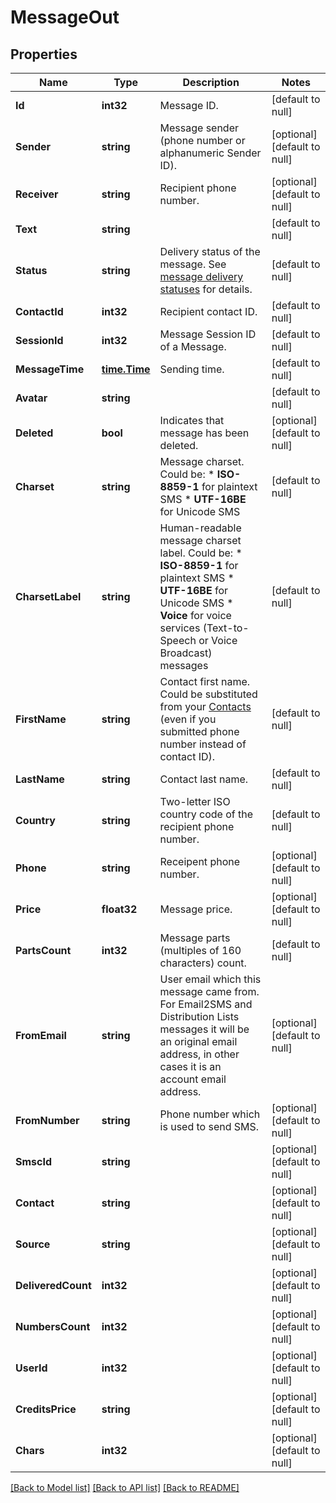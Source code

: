 # MessageOut

## Properties
Name | Type | Description | Notes
------------ | ------------- | ------------- | -------------
**Id** | **int32** | Message ID. | [default to null]
**Sender** | **string** | Message sender (phone number or alphanumeric Sender ID). | [optional] [default to null]
**Receiver** | **string** | Recipient phone number. | [optional] [default to null]
**Text** | **string** |  | [default to null]
**Status** | **string** | Delivery status of the message. See [message delivery statuses](http://docs.textmagictesting.com/#section/Delivery-status-codes) for details.  | [default to null]
**ContactId** | **int32** | Recipient contact ID. | [default to null]
**SessionId** | **int32** | Message Session ID of a Message. | [default to null]
**MessageTime** | [**time.Time**](time.Time.md) | Sending time. | [default to null]
**Avatar** | **string** |  | [default to null]
**Deleted** | **bool** | Indicates that message has been deleted. | [optional] [default to null]
**Charset** | **string** | Message charset. Could be: *   **ISO-8859-1** for plaintext SMS *   **UTF-16BE** for Unicode SMS  | [default to null]
**CharsetLabel** | **string** | Human-readable message charset label. Could be: *   **ISO-8859-1** for plaintext SMS *   **UTF-16BE** for Unicode SMS *   **Voice** for voice services (Text-to-Speech or Voice Broadcast) messages  | [default to null]
**FirstName** | **string** | Contact first name. Could be substituted from your [Contacts](http://docs.textmagictesting.com/#tag/Contacts) (even if you submitted phone number instead of contact ID).  | [default to null]
**LastName** | **string** | Contact last name. | [default to null]
**Country** | **string** | Two-letter ISO country code of the recipient phone number.  | [default to null]
**Phone** | **string** | Receipent phone number. | [optional] [default to null]
**Price** | **float32** | Message price. | [optional] [default to null]
**PartsCount** | **int32** | Message parts (multiples of 160 characters) count. | [default to null]
**FromEmail** | **string** | User email which this message came from. For Email2SMS and Distribution Lists messages it will be an original email address, in other cases it is an account email address. | [optional] [default to null]
**FromNumber** | **string** | Phone number which is used to send SMS. | [optional] [default to null]
**SmscId** | **string** |  | [optional] [default to null]
**Contact** | **string** |  | [optional] [default to null]
**Source** | **string** |  | [optional] [default to null]
**DeliveredCount** | **int32** |  | [optional] [default to null]
**NumbersCount** | **int32** |  | [optional] [default to null]
**UserId** | **int32** |  | [optional] [default to null]
**CreditsPrice** | **string** |  | [optional] [default to null]
**Chars** | **int32** |  | [optional] [default to null]

[[Back to Model list]](../README.md#documentation-for-models) [[Back to API list]](../README.md#documentation-for-api-endpoints) [[Back to README]](../README.md)


